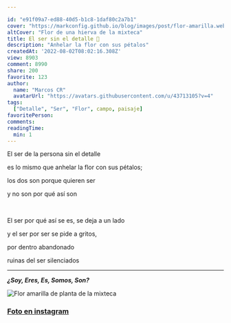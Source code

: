 ```yaml
---

id: "e91f09a7-ed88-40d5-b1c8-1daf80c2a7b1"
cover: "https://markconfig.github.io/blog/images/post/flor-amarilla.webp"
altCover: "Flor de una hierva de la mixteca"
title: El ser sin el detalle 🌻
description: "Anhelar la flor con sus pétalos"
createdAt: '2022-08-02T08:02:16.308Z'
view: 8903
comment: 8990
share: 200
favorite: 123 
author:
  name: "Marcos CR"
  avatarUrl: "https://avatars.githubusercontent.com/u/43713105?v=4"
tags:
  ["Detalle", "Ser", "Flor", campo, paisaje]
favoritePerson:
comments:
readingTime: 
  min: 1
---
```


El ser de la persona sin el detalle

es lo mismo que anhelar la flor con sus pétalos;

los dos son porque quieren ser

y no son por qué así son

<br>

El ser por qué así se es, se deja a un lado

y el ser por ser se pide a gritos,

por dentro abandonado

ruinas del ser silenciados

***

***¿Soy, Eres, Es, Somos, Son?***


![Flor amarilla de planta de la mixteca](https://markconfig.github.io/blog/images/post/flor-amarilla.webp)



### [Foto en instagram](https://www.instagram.com/p/CXsVh19O2VH/ "Foto en instagram")
